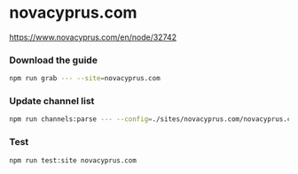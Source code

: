 # novacyprus.com

https://www.novacyprus.com/en/node/32742

### Download the guide

```sh
npm run grab --- --site=novacyprus.com
```

### Update channel list

```sh
npm run channels:parse --- --config=./sites/novacyprus.com/novacyprus.com.config.js --output=./sites/novacyprus.com/novacyprus.com.channels.xml
```

### Test

```sh
npm run test:site novacyprus.com
```
